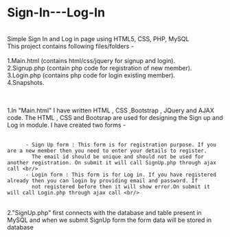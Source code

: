 # Sign-In---Log-In
<br/>
Simple Sign In and Log in page using HTML5, CSS, PHP, MySQL
<br/>
This project contains following files/folders - 
<br/> <br/>
1.Main.html (contains html/css/jquery for signup and login). <br/>
2.Signup.php (contain php code for registration of new member). <br/>
3.Login.php (contains php code for login existing member). <br/>
4.Snapshots.

<br/><br/>
1.In "Main.html" I have written HTML , CSS ,Bootstrap , JQuery and AJAX code. The HTML , CSS and Bootsrap are used for designing the Sign up and Log in module. I have created two forms - <br/> <br/>

          - Sign Up form : This form is for registration purpose. If you are a new member then you need to enter your details to register.
            The email id should be unique and should not be used for another registration. On submit it will call SignUp.php through ajax             call <br/>
          - Login form : This form is for Log in. If you have registered already then you can login by providing email and password. If
            not registered before then it will show error.On submit it will call Login.php through ajax call <br/>
<br/>
2."SignUp.php" first connects with the database and table present in MySQL and when we submit SignUp form the form data will be stored in database


